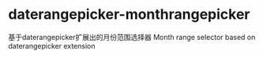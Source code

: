 # daterangepicker-monthrangepicker  
基于daterangepicker扩展出的月份范围选择器
Month range selector based on daterangepicker extension

